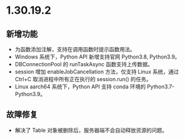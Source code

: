 # 1.30.19.2

## 新增功能

- 为函数添加注解，支持在调用函数时提示函数用法。
- Windows 系统下，Python API 新增支持官网 Python3.8, Python3.9。
- DBConnectionPool 的 runTaskAsync 函数支持上传数据。
- session 增加 enableJobCancellation 方法，仅支持 Linux 系统，通过 Ctrl+C 取消进程中所有正在执行的 session.run() 的任务。
- Linux aarch64 系统下，Python API 支持 conda 环境的 Python3.7-Python3.9。 

## 故障修复

- 解决了 Table 对象被删除后，服务器端不会自动释放资源的问题。
